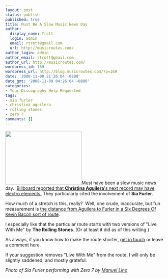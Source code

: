 ```yaml
---
layout: post
status: publish
published: true
title: Must Be A Slow Music News Day
author:
  display_name: Trott
  login: admin
  email: rtrott@gmail.com
  url: http://musicroutes.com/
author_login: admin
author_email: rtrott@gmail.com
author_url: http://musicroutes.com/
wordpress_id: 169
wordpress_url: http://blog.musicroutes.com/?p=169
date: '2008-11-08 21:26:04 -0800'
date_gmt: '2008-11-09 04:26:04 -0800'
categories:
- Your Discography Help Requested
tags:
- sia furler
- christina aguilera
- rolling stones
- zero 7
comments: []
---
```

<p><img class="alignright size-medium wp-image-170" title="Sia Furler performing with Zero 7" src="http://blog.musicroutes.com/wp-content/uploads/2008/11/209540170_df3e42e607_m.jpg" alt="" width="240" height="168" />Must have been a slow music news day.  <a href="http://www.billboard.com/bbcom/news/article_display.jsp?vnu_content_id=1003888666" target="_blank">Billboard reported that <strong>Christina Aguilera</strong>'s next record may have electro elements.</a> They particularly cited the involvement of <strong>Sia Furler</strong>.</p>
<p>How much of a stretch is this, really?  Well, one crude, inaccurate, but fun measurement is <a target="_blank" href="http://musicroutes.com/route.php?musicianName=Christina+Aguilera&amp;musicianName2=Sia+Furler">the distance from Aguilera to Furler in a Six Degrees Of Kevin Bacon sort of route</a>.</p>
<p>I especially like that the particular route starts with two versions of "Live With Me" by <strong>The Rolling Stones</strong>.  (Or at least it did as of this writing.)  </p>
<p>As always, if you know how to make the route shorter, <a href="http://musicroutes.com/contact.php" target="_blank">get in touch</a> or leave a comment here.</p>
<p>If your suggestion removes "Live With Me" from the route, I will only be slightly saddened, and mostly grateful.</p>
<p><em>Photo of Sia Furler performing with Zero 7 by <a href="http://www.flickr.m-fx.net/" target="_blank">Manuel Lino</a></em></p>
